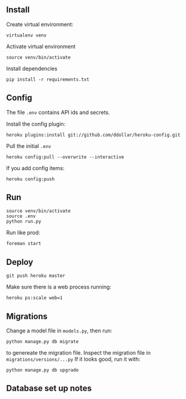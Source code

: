 Install
---

Create virtual environment:

	virtualenv venv

Activate virtual environment

	source venv/bin/activate

Install dependencies

	pip install -r requirements.txt

Config
---

The file `.env` contains API ids and secrets.

Install the config plugin:

	heroku plugins:install git://github.com/ddollar/heroku-config.git

Pull the initial `.env`

	heroku config:pull --overwrite --interactive

If you add config items:

	heroku config:push

Run
---

	source venv/bin/activate
	source .env
	python run.py

Run like prod:

	foreman start

Deploy
---

	git push heroku master

Make sure there is a web process running:

	heroku ps:scale web=1

Migrations
---

Change a model file in `models.py`, then run:

	python manage.py db migrate

to genereate the migration file. Inspect the migration file in `migrations/versions/...py` If it looks good, run it with:

	python manage.py db upgrade



Database set up notes
---

